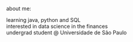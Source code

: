 about me:

learning java, python and SQL    
interested in data science in the finances   
undergrad student @ Universidade de São Paulo
